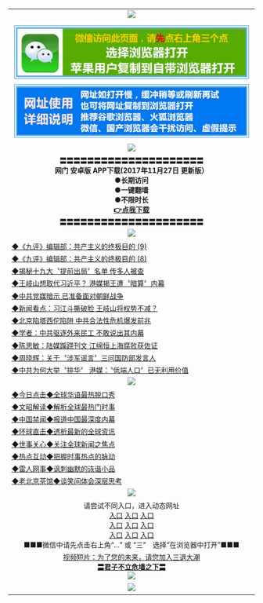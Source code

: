 <table>
<tr>
  <td align=center><img src="https://github.com/gyhhx/image-upload/blob/master/new1.jpg" />
  </td>
  </tr>
  <tr>
  <td align=center><img src="https://github.com/ogategy/image/blob/master/wechat%20advise.jpg" /></td>
  </tr>
  <tr>
    <td align=center><img src="https://github.com/gyhhx/image-upload/blob/master/gy1-wxsm.png" /></td>
  </tr>
   <tr>
    <td align=center>
 <b>〓〓〓〓〓〓〓〓〓〓〓〓〓〓〓〓〓〓〓〓〓<br/>网门  安卓版 APP下载(2017年11月27日 更新版）<br/> ●长期访问<br/> ●一键翻墙<br/>  ●不限时长<br/> 
 <a href="http://t.cn/RYMMGfn">👉<b>点我下载</a><br/>〓〓〓〓〓〓〓〓〓〓〓〓〓〓〓〓〓〓〓〓〓<br/>
    </td>
    </tr>
  <tr>
    <td align=center><img src="https://github.com/gyhhx/image-upload/blob/master/yaowen.jpg" /></td>
  </tr>
    <tr>
<td align=left>
<a href="https://s3.ap-south-1.amazonaws.com/ogatem/oGate.htm?c838296_2_11&from=gyyw">◆《九评》编辑部：共产主义的终极目的 (9)</a><br/></td>
   </tr>
   <tr>
<td align=left>
<a href="https://s3.ap-south-1.amazonaws.com/ogatem/oGate.htm?c839635&from=gyyw">◆《九评》编辑部：共产主义的终极目的 (8)</a><br/>
</td>
   </tr>
   <tr>
<td align=left>
<a href="https://s3.ap-south-1.amazonaws.com/ogatem/oGate.htm?c839752&from=gyyw">◆揭秘十九大〝提前出局〞名单 传多人被查</a><br/></td>
  </tr>
        <tr>
<td align=left>
<a href="https://s3.ap-south-1.amazonaws.com/ogatem/oGate.htm?c839701&from=gyyw">◆王岐山想取代习近平？ 港媒揭王遭〝暗算〞内幕</a><br/></td>
 </tr>
  <tr>
<td align=left>
<a href="https://s3.ap-south-1.amazonaws.com/ogatem/oGate.htm?c839727&from=gyyw">◆中共党媒暗示 已准备面对朝鲜战争</a><br/>
</td>
   </tr>
<tr>
<td align=left>
<a href="https://s3.ap-south-1.amazonaws.com/ogatem/oGate.htm?c839735&from=gyyw">◆新闻看点：习江斗撕破脸 王岐山将权势不减？</a><br/></td>
 </tr>
   </tr>
 <tr>
<td align=left>
<a href="https://s3.ap-south-1.amazonaws.com/ogatem/oGate.htm?c839738&from=gyyw">◆北京陷塔西佗陷阱 中共合法性危机爆发前兆</a><br/>
</td>
   </tr> 
  <tr>
<td align=left>
<a href="https://s3.ap-south-1.amazonaws.com/ogatem/oGate.htm?c839734&from=gyyw">◆学者：中共驱逐外来民工 不敢说出其内幕</a><br/></td>
  </tr>
  <tr>
<td align=left>
<a href="https://s3.ap-south-1.amazonaws.com/ogatem/oGate.htm?c839718&from=gyyw">◆陈思敏：陆媒蹊跷刊文 江绵恒上海腐败获佐证 </a><br/></td>
   </tr>
  <tr>
<td align=left>
<a href="https://s3.ap-south-1.amazonaws.com/ogatem/oGate.htm?c839717&from=gyyw">◆周晓辉：关于〝涉军谣言〞三问国防部发言人</a><br/>
</td>
</tr>
    <tr>
<td align=left>
<a href="https://s3.ap-south-1.amazonaws.com/ogatem/oGate.htm?c839710&from=gyyw">◆中共为何大举〝排华〞 港媒：〝低端人口〞已无利用价值</a><br/></td>
  </tr> 
    <tr>
    <td align=center><img src="https://github.com/gyhhx/image-upload/blob/master/shipin.jpg" /></td>
  </tr>
 <tr>
   <td align=left> 
<a href="https://s3.ap-south-1.amazonaws.com/ogatem/oGate.htm?c816850&from=gyyw">◆今日点击◆全球华语最热脱口秀</a><br/>
    </td>
  </tr>
  <tr>
   <td align=left>
<a href="https://s3.ap-south-1.amazonaws.com/ogatem/oGate.htm?c816857&from=gyyw">◆文昭解读◆解析全球最热门时事</a><br/>
    </td>
  </tr>
  <tr>
  <td align=left>
<a href="https://s3.ap-south-1.amazonaws.com/ogatem/oGate.htm?c816860&from=gyyw">◆中国禁闻◆报道中国最深度内幕</a><br/>
   </tr>
  <tr>
     <td align=left>
<a href="https://s3.ap-south-1.amazonaws.com/ogatem/oGate.htm?c816855&from=gyyw">◆环球直击◆透析最新的全球资讯</a><br/>
   </tr>
   <tr>
      <td align=left>
<a href="https://s3.ap-south-1.amazonaws.com/ogatem/oGate.htm?c816851&from=gyyw">◆世事关心◆关注全球新闻之焦点</a><br/>
   </tr>
   <tr>
     <td align=left>
<a href="https://s3.ap-south-1.amazonaws.com/ogatem/oGate.htm?c816852&from=gyyw">◆热点互动◆把握时事热点的脉动</a><br/>
   </tr>
   <tr>
      <td align=left>
<a href="https://s3.ap-south-1.amazonaws.com/ogatem/oGate.htm?c816694&from=gyyw">◆雷人网事◆讽刺幽默的诙谐小品</a><br/>
   </tr>
   <tr>
    <td align=left>
<a href="https://s3.ap-south-1.amazonaws.com/ogatem/oGate.htm?c816650&from=gyyw">◆老北京茶馆◆谈笑间体会深层思考</a><br/>
   </tr>
    <tr>
    <td align=center><img src="https://github.com/gyhhx/image-upload/blob/master/tongdao2.jpg" /></td>
  </tr>
   <tr>
    <td align=center>请尝试不同入口，进入动态网址<br/>
      <a href="https://s3-us-west-1.amazonaws.com/ogaten/oGate.htm?from=gygit">入口</a>
      <a href="https://s3.us-east-2.amazonaws.com/ogateh/oGate.htm?from=gygit">入口</a>
      <a href="https://s3.amazonaws.com/ogate/oGate.htm?from=gygit">入口</a><br/>
      <a href="https://s3.ap-northeast-2.amazonaws.com/ogates/oGate.htm?from=gygit">入口</a>
      <a href="https://s3.eu-central-1.amazonaws.com/ogatef/oGate.htm?from=gygit">入口</a>
      <a href="https://s3.eu-west-2.amazonaws.com/ogatel/oGate.htm?from=gygit">入口</a><br/>
      <a href="https://s3.ap-south-1.amazonaws.com/ogatem/oGate.htm?from=gygit">入口</a>
      <a href="https://s3.ca-central-1.amazonaws.com/ogatec/oGate.htm?from=gygit">入口</a>
      <a href="https://s3-ap-southeast-2.amazonaws.com/ogatey/oGate.htm?from=gygit">入口</a><br/>
      ■■■微信中请先点击右上角“...” 或 “三”　选择“在浏览器中打开”■■■<b><br/>
    </td>
  </tr>
  <tr>
  <td align=center>
  <a href="https://s3.ap-south-1.amazonaws.com/ogatem/oGate.htm?c816846_2_1&from=gySTV">视频短片：为了您的未来，请您加入三退大潮</a><br/>
      <a href="https://s3.ap-south-1.amazonaws.com/ogatem/oGate.htm?ogST.aspx&from=gyST"><b>〓君子不立危墙之下〓<br/></a>
      <img src="https://github.com/gyhhx/image-upload/blob/master/3t.jpg" /><br/>
      </td>
  </tr>
   <tr>
    <td align=center><img src="https://raw.githubusercontent.com/oGate2/Up/master/oGate_640.jpg"/></td>
  </tr>
</table>
